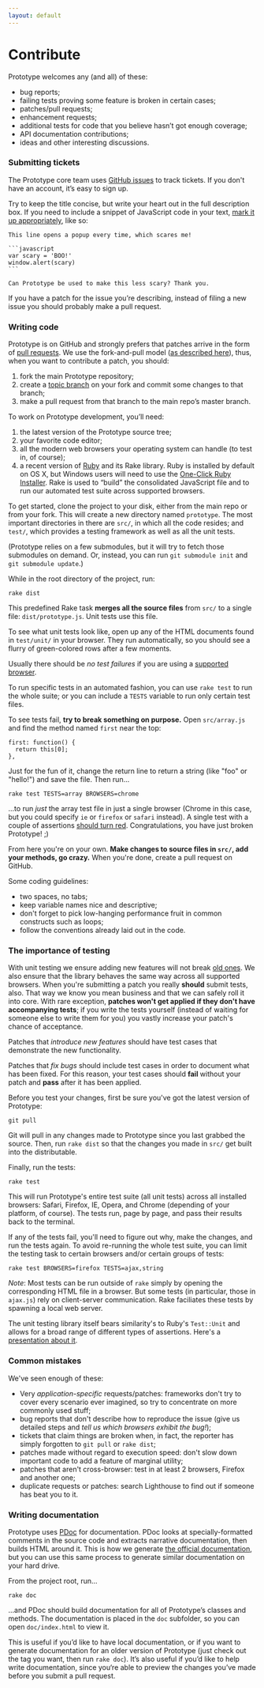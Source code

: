 ```yaml
---
layout: default
---
```


Contribute
==========

Prototype welcomes any (and all) of these:

* bug reports;
* failing tests proving some feature is broken in certain cases;
* patches/pull requests;
* enhancement requests;
* additional tests for code that you believe hasn’t got enough coverage;
* API documentation contributions;
* ideas and other interesting discussions.

<h3 id="tickets">Submitting tickets</h3>

The Prototype core team uses [GitHub issues](https://github.com/sstephenson/prototype/issues) to track tickets. If you don't have an account, it’s easy to sign up.

Try to keep the title concise, but write your heart out in the full description box. If you need to include a snippet of JavaScript code in your text, [mark it up appropriately](https://help.github.com/articles/github-flavored-markdown), like so:

    This line opens a popup every time, which scares me!
    
    ```javascript
    var scary = 'BOO!'
    window.alert(scary)
    ```
    
    Can Prototype be used to make this less scary? Thank you.
    
If you have a patch for the issue you’re describing, instead of filing a new issue you should probably make a pull request.

<h3 id="patches">Writing code</h3>

Prototype is on GitHub and strongly prefers that patches arrive in the form of [pull requests](https://help.github.com/articles/using-pull-requests). We use the fork-and-pull model ([as described here](https://help.github.com/articles/using-pull-requests#fork--pull)), thus, when you want to contribute a patch, you should:

  1. fork the main Prototype repository;
  2. create a [topic branch](http://stackoverflow.com/questions/284514/what-is-a-git-topic-branch) on your fork and commit some changes to that branch;
  3. make a pull request from that branch to the main repo’s master branch.
  
To work on Prototype development, you’ll need:

  1. the latest version of the Prototype source tree;
  2. your favorite code editor;
  3. all the modern web browsers your operating system can handle (to test in, of course);
  4. a recent version of [Ruby](http://ruby-lang.org) and its Rake library. Ruby is installed by default on OS X, but Windows users will need to use the [One-Click Ruby Installer](http://rubyinstaller.org). Rake is used to “build” the consolidated JavaScript file and to run our automated test suite across supported browsers.

To get started, clone the project to your disk, either from the main repo or from your fork. This will create a new directory named `prototype`. The most important directories in there are `src/`, in which all the code resides; and `test/`, which provides a testing framework as well as all the unit tests.

(Prototype relies on a few submodules, but it will try to fetch those submodules on demand. Or, instead, you can run `git submodule init` and `git submodule update`.)

While in the root directory of the project, run:

    rake dist

This predefined Rake task **merges all the source files** from `src/` to a single file: `dist/prototype.js`. Unit tests use this file.

To see what unit tests look like, open up any of the HTML documents found in `test/unit/` in your browser. They run automatically, so you should see a flurry of green-colored rows after a few moments.

Usually there should be *no test failures* if you are using a [supported browser](http://prototypejs.org/download).

To run specific tests in an automated fashion, you can use `rake test` to run the whole suite; or you can include a `TESTS` variable to run only certain test files.

To see tests fail, **try to break something on purpose.** Open `src/array.js` and find the method named `first` near the top:

    first: function() {
      return this[0];
    },
  
Just for the fun of it, change the return line to return a string (like "foo" or "hello!") and save the file. Then run…

    rake test TESTS=array BROWSERS=chrome
    
…to run _just_ the array test file in just a single browser (Chrome in this case, but you could specify `ie` or `firefox` or `safari` instead). A single test with a couple of assertions [should turn red](/assets/2007/1/15/array-fail.png). Congratulations, you have just broken Prototype! ;)

From here you're on your own. **Make changes to source files in `src/`, add your methods, go crazy.** When you're done, create a pull request on GitHub.

Some coding guidelines:

  * two spaces, no tabs;
  * keep variable names nice and descriptive;
  * don't forget to pick low-hanging performance fruit in common constructs such as loops;
  * follow the conventions already laid out in the code.


<h3 id="testing">The importance of testing</h3>

With unit testing we ensure adding new features will not break [old ones](/assets/2007/1/15/array-assertions-light.png). We also ensure that the library behaves the same way across all supported browsers. When you're submitting a patch you really **should** submit tests, also. That way we know you mean business and that we can safely roll it into core. With rare exception, **patches won't get applied if they don't have accompanying tests**; if you write the tests yourself (instead of waiting for someone else to write them for you) you vastly increase your patch's chance of acceptance.

Patches that _introduce new features_ should have test cases that demonstrate the new functionality.

Patches that _fix bugs_ should include test cases in order to document what has been fixed. For this reason, your test cases should **fail** without your patch and **pass** after it has been applied.

Before you test your changes, first be sure you've got the latest version of Prototype:

    git pull
    
Git will pull in any changes made to Prototype since you last grabbed the source. Then, run `rake dist` so that the changes you made in `src/` get built into the distributable.

Finally, run the tests:

    rake test

This will run Prototype's entire test suite (all unit tests) across all installed browsers: Safari, Firefox, IE, Opera, and Chrome (depending of your platform, of course). The tests run, page by page, and pass their results back to the terminal.

If any of the tests fail, you'll need to figure out why, make the changes, and run the tests again. To avoid re-running the whole test suite, you can limit the testing task to certain browsers and/or certain groups of tests:

    rake test BROWSERS=firefox TESTS=ajax,string

*Note*: Most tests can be run outside of `rake` simply by opening the corresponding HTML file in a browser. But some tests (in particular, those in `ajax.js`) rely on client-server communication. Rake faciliates these tests by spawning a local web server.

The unit testing library itself bears similarity's to Ruby's `Test::Unit` and allows for a broad range of different types of assertions. Here's a [presentation about it](http://mir.aculo.us/2006/9/16/adventures-in-javascript-testing).

<h3 id="mistakes">Common mistakes</h3>

We've seen enough of these:

* Very *application-specific* requests/patches: frameworks don't try to cover every scenario ever imagined, so try to concentrate on more commonly used stuff;
* bug reports that don't describe how to reproduce the issue (give us detailed steps and *tell us which browsers exhibit the bug!*);
* tickets that claim things are broken when, in fact, the reporter has simply forgotten to `git pull` or `rake dist`;
* patches made without regard to execution speed: don't slow down important code to add a feature of marginal utility;
* patches that aren't cross-browser: test in at least 2 browsers, Firefox and another one;
* duplicate requests or patches: search Lighthouse to find out if someone has beat you to it.

<h3 id="documentation">Writing documentation</h3>

Prototype uses [PDoc](http://pdoc.org) for documentation. PDoc looks at specially-formatted comments in the source code and extracts narrative documentation, then builds HTML around it. This is how we generate [the official documentation](http://api.prototypejs.org), but you can use this same process to generate similar documentation on your hard drive.

From the project root, run…

    rake doc
    
…and PDoc should build documentation for all of Prototype’s classes and methods. The documentation is placed in the `doc` subfolder, so you can open `doc/index.html` to view it.

This is useful if you’d like to have local documentation, or if you want to generate documentation for an older version of Prototype (just check out the tag you want, then run `rake doc`). It’s also useful if you’d like to help write documentation, since you‘re able to preview the changes you’ve made before you submit a pull request.